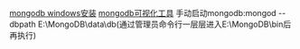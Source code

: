 [mongodb windows安装](https://blog.csdn.net/heshushun/article/details/77776706)
[mongodb可视化工具](https://github.com/mrvautin/adminMongo)
手动启动mongodb:mongod --dbpath E:\MongoDB\data\db(通过管理员命令行一层层进入E:\MongoDB\bin后再执行)